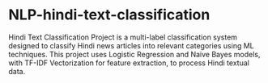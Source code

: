 # NLP-hindi-text-classification
Hindi Text Classification Project is a multi-label classification system designed to classify Hindi news articles into relevant categories using ML techniques. This project uses Logistic Regression and Naive Bayes models, with TF-IDF Vectorization for feature extraction, to process Hindi textual data.
